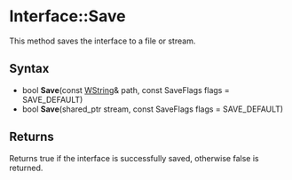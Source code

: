 # Interface::Save #
This method saves the interface to a file or stream.

## Syntax ##
- bool **Save**(const [WString](WString)& path, const SaveFlags flags = SAVE_DEFAULT)
- bool **Save**(shared_ptr<Stream> stream, const SaveFlags flags = SAVE_DEFAULT)

## Returns ##
Returns true if the interface is successfully saved, otherwise false is returned.